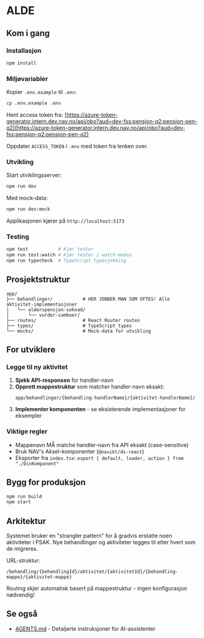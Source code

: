 # ALDE

## Kom i gang

### Installasjon

```bash
npm install
```

### Miljøvariabler

Kopier `.env.example` til `.env`:

```bash
cp .env.example .env
```

Hent access token fra:
[https://azure-token-generator.intern.dev.nav.no/api/obo?aud=dev-fss:pensjon-q2:pensjon-pen-q2](https://azure-token-generator.intern.dev.nav.no/api/obo?aud=dev-fss:pensjon-q2:pensjon-pen-q2)

Oppdater `ACCESS_TOKEN` i `.env` med token fra lenken over.

### Utvikling

Start utviklingsserver:

```bash
npm run dev
```

Med mock-data:

```bash
npm run dev:mock
```

Applikasjonen kjører på `http://localhost:5173`

### Testing

```bash
npm test           # Kjør tester
npm run test:watch # Kjør tester i watch-modus
npm run typecheck  # TypeScript typesjekking
```

## Prosjektstruktur

```
app/
├── behandlinger/           # HER JOBBER MAN SOM OFTES! Alle aktivitet-implementasjoner
│   └── alderspensjon-soknad/
│       └── vurder-samboer/
├── routes/                 # React Router routes
├── types/                  # TypeScript types
└── mocks/                  # Mock-data for utvikling
```

## For utviklere

### Legge til ny aktivitet

1. **Sjekk API-responsen** for handler-navn
2. **Opprett mappestruktur** som matcher handler-navn eksakt:
   ```
   app/behandlinger/{behandling-handlerName}/{aktivitet-handlerName}/
   ```
3. **Implementer komponenten** - se eksisterende implementasjoner for eksempler

### Viktige regler

- Mappenavn MÅ matche handler-navn fra API eksakt (case-sensitive)
- Bruk NAV's Aksel-komponenter (`@navikt/ds-react`)
- Eksporter fra `index.tsx`: `export { default, loader, action } from "./DinKomponent"`

## Bygg for produksjon

```bash
npm run build
npm start
```

## Arkitektur

Systemet bruker en "strangler pattern" for å gradvis erstatte noen aktiviteter i PSAK. Nye behandlinger og aktiviteter legges til etter hvert som de migreres.

URL-struktur:
```
/behandling/{behandlingId}/aktivitet/{aktivitetId}/{behandling-mappe}/{aktivitet-mappe}
```

Routing skjer automatisk basert på mappestruktur - ingen konfigurasjon nødvendig!

## Se også

- [AGENTS.md](./AGENTS.md) - Detaljerte instruksjoner for AI-assistenter
